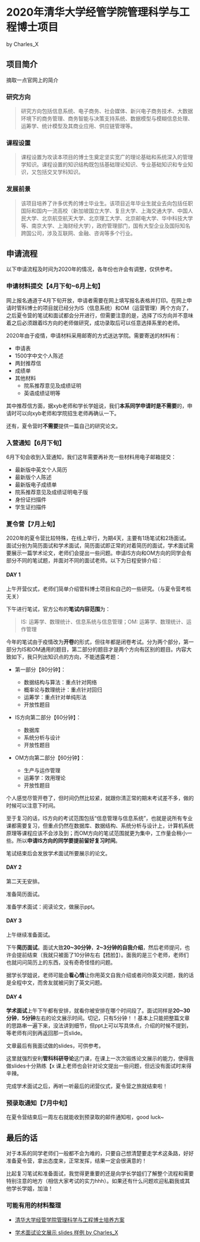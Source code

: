 # 2020年清华大学经管学院管理科学与工程博士项目

by Charles_X

## 项目简介

摘取一点官网上的简介

### 研究方向

> 研究方向包括信息系统、电子商务、社会媒体、新兴电子商务技术、大数据环境下的商务管理、商务智能与决策支持系统、数据模型与模糊信息处理、运筹学、统计模型及其商业应用、供应链管理等。

### 课程设置

> 课程设置为攻读本项目的博士生奠定坚实宽广的理论基础和系统深入的管理学知识。课程设置的知识结构既包括基础理论知识、专业基础知识和专业知识，又包括交叉学科知识。

### 发展前景

> 该项目培养了许多优秀的博士毕业生。该项目近年毕业生就业去向包括任职国际和国内一流高校（新加坡国立大学、复旦大学、上海交通大学、中国人民大学、北京航空航天大学、北京理工大学、北京邮电大学、华中科技大学等、南京大学、上海财经大学），政府管理部门，国有大型企业及国际知名跨国公司，涉及互联网、金融、咨询等多个行业。


## 申请流程

以下申请流程及时间为2020年的情况，各年份也许会有调整，仅供参考。

### 申请材料提交【4月下旬~6月上旬】

网上报名通道于4月下旬开放，申请者需要在网上填写报名表格并打印。在网上申请时管科博士的项目就已经分为IS（信息系统）和OM（运营管理）两个方向了，之后夏令营的笔试和面试都会分开进行，但需要注意的是，选择了IS方向并不意味着之后必须跟着IS方向的老师做研究，成功录取后可以任意选择系里的老师。

2020年由于疫情，申请材料采用邮寄的方式送达学院。需要寄送的材料有：

- 申请表
- 1500字中文个人陈述
- 两封推荐信
- 成绩单
- 其他材料
    - 院系推荐意见及成绩证明
    - 英语成绩证明等

其中推荐信方面，据xyb老师和学长学姐说，我们**本系同学申请时是不需要**的，申请时可以向xyb老师和学院招生老师再确认一下。

还有，夏令营时**不需要**提供一篇自己的研究论文。

### 入营通知【6月下旬】

6月下旬会收到入营通知，我们这年需要再补充一些材料用电子邮箱提交：

- 最新版中英文个人简历
- 最新版个人陈述
- 最新版电子成绩单
- 院系推荐意见及成绩证明电子版
- 身份证扫描件
- 学生证扫描件

### 夏令营【7月上旬】

2020年的夏令营比较特殊，在线上举行，为期4天，主要有1场笔试和2场面试。面试分别为简历面试和学术面试，简历面试即正常的对着简历的面试，学术面试需要展示一篇学术论文，老师们会提出一些问题。申请IS方向和OM方向的同学会有部分不同的笔试题，并面对不同的面试老师。以下为日程安排介绍：

#### DAY 1

上午开营仪式，老师们简单介绍管科博士项目和自己的一些研究。（与夏令营考核无关）

下午进行笔试，官方公布的**笔试内容范围**为：

> IS: 运筹学、数理统计、信息系统与信息管理；OM: 运筹学、数理统计、运作管理

今年的笔试由于疫情改为**开卷**的形式，但往年都是闭卷考试。分为两个部分，第一部分为IS和OM通用的题目，第二部分的题目才是两个方向有区别的题目。内容大致如下，我只列出知识点的方向，不能透露考题：

- 第一部分【80分钟】：
    - 数据结构与算法：重点针对网络
    - 概率论与数理统计：重点针对回归
    - 运筹学：重点针对单纯形法
    - 开放性题目

- IS方向第二部分【60分钟】：
    - 数据库
    - 系统分析与设计
    - 开放性题目

- OM方向第二部分【60分钟】：
    - 生产与运作管理
    - 运筹学：效用理论
    - 开放性题目

个人感觉尽管开卷了，但时间仍然比较紧，就跟你清正常的期末考试差不多，做的时候可以注意下时间。

至于复习的话，IS方向的考试范围包括“信息管理与信息系统”，也就是说所有专业课都需要复习，但重点仍然在数据库、数据结构、系统分析与设计上，计算机系统原理等课程应该不会涉及到；而OM方向的笔试范围就更为集中，工作量会稍小一些。所以**申请IS方向的同学要提前留好复习时间**。

笔试结束后会发放学术面试所要展示的论文。

#### DAY 2

第二天无安排。

准备简历面试。

准备学术面试：阅读论文，做展示ppt。

#### DAY 3

上午继续准备面试。

下午**简历面试**。面试大致**20~30分钟**，**2~3分钟的自我介绍**，然后老师提问，也许会提前结束（我就只被面了10分钟左右【捂脸】）。面我的是三个老师，老师们也就问问简历上的东西，没有奇奇怪怪的问题。

据学长学姐说，老师可能会**看心情**让你用英文自我介绍或者问你英文问题，我的话是全程中文，而舍友就被问到了英文问题。

#### DAY 4

**学术面试**上午下午都有安排，就看你被安排在哪个时间段了。面试同样是**20~30分钟**，**5分钟**左右的论文展示时间。切记，只有5分钟！！基本上只能把整篇文章的思路串一遍下来，没法讲到细节，但ppt上可以写具体点，介绍的时候不提到，等老师有问到再返回那一页slide。

文章最后有我面试做的slides，可供参考。

这里就强烈安利**管科科研导论**这门课，在课上一次次锻炼论文展示的能力，使得我做slides十分熟练【x 课上老师也会针对论文提出一些问题，但远没有面试时来得辛辣。

完成学术面试之后，再听一听最后的闭营仪式，夏令营之旅就结束啦！


### 预录取通知【7月中旬】

在夏令营结束后一周左右就能收到预录取的邮件通知啦，good luck~

## 最后的话

对于本系的同学老师们一般都不会为难的，只要自己想清楚要走学术这条路，好好准备夏令营，拿出态度来，正常发挥，结果一定会很满意的！

比起复习笔试和准备面试，我觉得更重要的还是向学长学姐们了解整个流程和需要特别注意的地方（相信大家考试的实力hhh）。如果还有什么问题欢迎私戳我或其他学长学姐，加油！

### 可能有用的材料整理

- [清华大学经管学院管理科学与工程博士培养方案](管科博士培养方案.pdf)

- [学术面试论文展示 slides 样例 by Charles_X](pre_slides.pdf)




